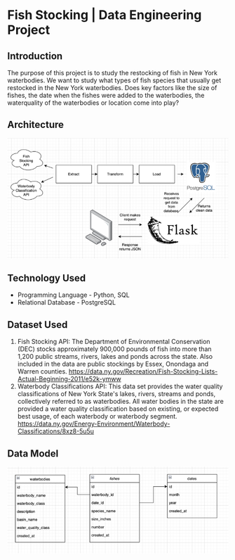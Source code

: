 # Fish Stocking | Data Engineering Project

## Introduction
The purpose of this project is to study the restocking of fish in New York waterbodies. 
We want to study what types of fish species that usually get restocked in the New York waterbodies.
Does key factors like the size of fishes, the date when the fishes were added to the waterbodies, 
the waterquality of the waterbodies or location come into play?

## Architecture
![img.png](img.png)

## Technology Used
- Programming Language - Python, SQL
- Relational Database - PostgreSQL

## Dataset Used
1. Fish Stocking API: The Department of Environmental Conservation (DEC) 
stocks approximately 900,000 pounds of fish 
into more than 1,200 public streams, rivers, lakes and ponds across the state. 
Also included in the data are public stockings by Essex, Onondaga and Warren counties. 
    https://data.ny.gov/Recreation/Fish-Stocking-Lists-Actual-Beginning-2011/e52k-ymww
2. Waterbody Classifications API: This data set provides the water quality classifications of 
New York State's lakes, rivers, streams and ponds, collectively referred to as waterbodies. 
All water bodies in the state are provided a water quality classification based on existing, 
or expected best usage, of each waterbody or waterbody segment.
    https://data.ny.gov/Energy-Environment/Waterbody-Classifications/8xz8-5u5u

## Data Model
![img_2.png](img_2.png)
